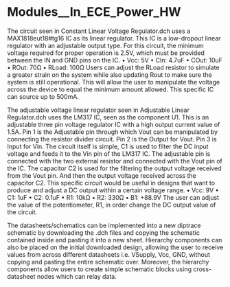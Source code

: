 # Modules__In_ECE_Power_HW
The circuit seen in Constant Linear Voltage Regulator.dch uses a MAX1818eut18#tg16 IC as its linear regulator. This IC is a low-dropout linear regulator with an adjustable output type. For this circuit, the minimum voltage required for proper operation is 2.5V, which must be provided between the IN and GND pins on the IC.
•	Vcc: 5V
•	CIn: 4.7uF 
•	COut: 10uF
•	ROut: 70Ω
•	RLoad: 100Ω
Users can adjust the RLoad resistor to simulate a greater strain on the system while also updating Rout to make sure the system is still operational. This will allow the user to manipulate the voltage across the device to equal the minimum amount allowed. This specific IC can source up to 500mA.


The adjustable voltage linear regulator seen in Adjustable Linear Regulator.dch uses the LM317 IC, seen as the component U1. This is an adjustable three pin voltage regulator IC with a high output current value of 1.5A. Pin 1 is the Adjustable pin through which Vout can be manipulated by connecting the resistor divider circuit. Pin 2 is the Output for Vout. Pin 3 is Input for Vin. The circuit itself is simple, C1 is used to filter the DC input voltage and feeds it to the Vin pin of the LM317 IC. The adjustable pin is connected with the two external resistor and connected with the Vout pin of the IC. The capacitor C2 is used for the filtering the output voltage received from the Vout pin. And then the output voltage received across the capacitor C2. This specific circuit would be useful in designs that want to produce and adjust a DC output within a certain voltage range.
•	Vcc: 9V
•	C1: 1uF 
•	C2: 0.1uF
•	R1: 10kΩ
•	R2: 330Ω
•	B1: +88.9V
The user can adjust the value of the potentiometer, R1, in order change the DC output value of the circuit.

The datasheets/schematics can be implemented into a new diptrace schematic by downloading the .dch files and copying the schematic contained inside and pasting it into a new sheet. Hierarchy components can also be placed on the initial downloaded design, allowing the user to receive values from across different datasheets i.e. VSupply, Vcc, GND, without copying and pasting the entire schematic over. Moreover, the hierarchy components allow users to create simple schematic blocks using cross-datasheet nodes which can relay data.
